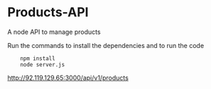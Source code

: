 # Products-API
A node API to manage products

Run the commands to install the dependencies and to run the code 

        npm install
        node server.js

http://92.119.129.65:3000/api/v1/products

